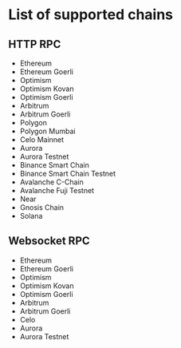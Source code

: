 # List of supported chains

## HTTP RPC

- Ethereum
- Ethereum Goerli
- Optimism
- Optimism Kovan
- Optimism Goerli
- Arbitrum
- Arbitrum Goerli
- Polygon
- Polygon Mumbai
- Celo Mainnet
- Aurora
- Aurora Testnet
- Binance Smart Chain
- Binance Smart Chain Testnet
- Avalanche C-Chain
- Avalanche Fuji Testnet
- Near
- Gnosis Chain
- Solana

## Websocket RPC

- Ethereum
- Ethereum Goerli
- Optimism
- Optimism Kovan
- Optimism Goerli
- Arbitrum
- Arbitrum Goerli
- Celo
- Aurora
- Aurora Testnet
